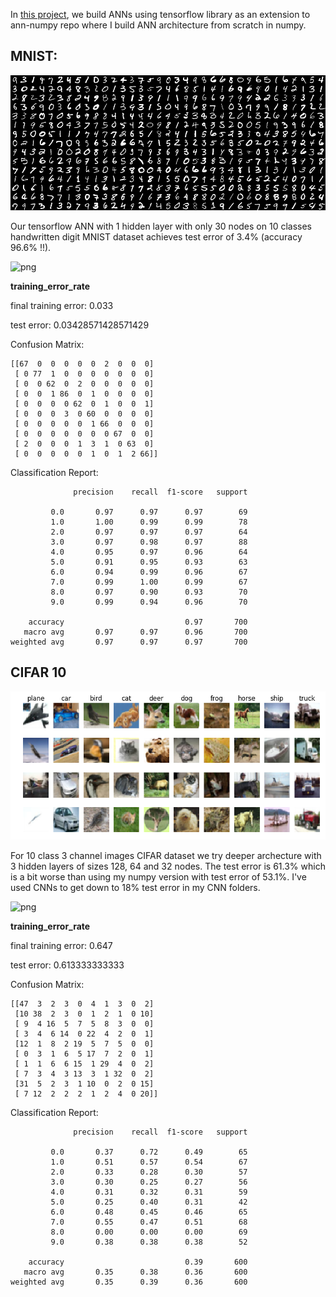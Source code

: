 In [this project](https://github.com/mbastola/neural-nets-in-python/tree/master/deep-neural-nets/ann-tensorflow), we build ANNs using tensorflow library as an extension to ann-numpy repo where I build ANN architecture from scratch in numpy. 

## MNIST:

![png](https://github.com/mbastola/neural-nets-in-python/blob/master/deep-neural-nets/ann-numpy/imgs/mnist.png)

Our tensorflow ANN with 1 hidden layer with only 30 nodes on 10 classes handwritten digit MNIST dataset achieves test error of 3.4% (accuracy 96.6% !!). 

![png](https://github.com/mbastola/neural-nets-in-python/blob/master/deep-neural-nets/ann-tensorflow/imgs/ANN_mnist10.png)

**training_error_rate**

final training error:  0.033

test error: 0.03428571428571429

Confusion Matrix:
```
[[67  0  0  0  0  0  2  0  0  0]
 [ 0 77  1  0  0  0  0  0  0  0]
 [ 0  0 62  0  2  0  0  0  0  0]
 [ 0  0  1 86  0  1  0  0  0  0]
 [ 0  0  0  0 62  0  1  0  0  1]
 [ 0  0  0  3  0 60  0  0  0  0]
 [ 0  0  0  0  0  1 66  0  0  0]
 [ 0  0  0  0  0  0  0 67  0  0]
 [ 2  0  0  0  1  3  1  0 63  0]
 [ 0  0  0  0  0  1  0  1  2 66]]
```

Classification Report:

```
              precision    recall  f1-score   support

         0.0       0.97      0.97      0.97        69
         1.0       1.00      0.99      0.99        78
         2.0       0.97      0.97      0.97        64
         3.0       0.97      0.98      0.97        88
         4.0       0.95      0.97      0.96        64
         5.0       0.91      0.95      0.93        63
         6.0       0.94      0.99      0.96        67
         7.0       0.99      1.00      0.99        67
         8.0       0.97      0.90      0.93        70
         9.0       0.99      0.94      0.96        70

    accuracy                           0.97       700
   macro avg       0.97      0.97      0.96       700
weighted avg       0.97      0.97      0.97       700

```            

## CIFAR 10

![png](https://github.com/mbastola/neural-nets-in-python/blob/master/deep-neural-nets/ann-numpy/imgs/cifar10.png)

For 10 class 3 channel images CIFAR dataset we try deeper archecture with 3 hidden layers of sizes 128, 64 and 32 nodes. The test error is 61.3% which is a bit worse than using my numpy version with test error of 53.1%. I've used CNNs to get down to 18% test error in my CNN folders. 


![png](https://github.com/mbastola/neural-nets-in-python/blob/master/deep-neural-nets/ann-tensorflow/imgs/ANN_cifar10.png)

**training_error_rate**


final training error: 0.647

test error: 0.613333333333

Confusion Matrix:

```
[[47  3  2  3  0  4  1  3  0  2]
 [10 38  2  3  0  1  2  1  0 10]
 [ 9  4 16  5  7  5  8  3  0  0]
 [ 3  4  6 14  0 22  4  2  0  1]
 [12  1  8  2 19  5  7  5  0  0]
 [ 0  3  1  6  5 17  7  2  0  1]
 [ 1  1  6  6 15  1 29  4  0  2]
 [ 7  3  4  3 13  3  1 32  0  2]
 [31  5  2  3  1 10  0  2  0 15]
 [ 7 12  2  2  2  1  2  4  0 20]]
```
Classification Report:

```
              precision    recall  f1-score   support

         0.0       0.37      0.72      0.49        65
         1.0       0.51      0.57      0.54        67
         2.0       0.33      0.28      0.30        57
         3.0       0.30      0.25      0.27        56
         4.0       0.31      0.32      0.31        59
         5.0       0.25      0.40      0.31        42
         6.0       0.48      0.45      0.46        65
         7.0       0.55      0.47      0.51        68
         8.0       0.00      0.00      0.00        69
         9.0       0.38      0.38      0.38        52

    accuracy                           0.39       600
   macro avg       0.35      0.38      0.36       600
weighted avg       0.35      0.39      0.36       600
```
